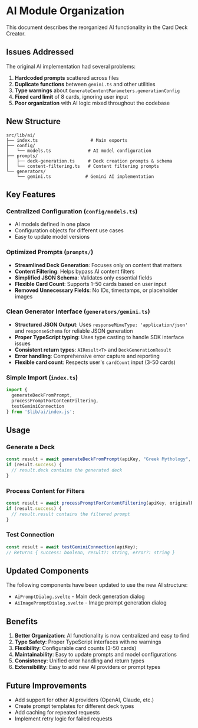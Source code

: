 # AI Module Organization

This document describes the reorganized AI functionality in the Card Deck Creator.

## Issues Addressed

The original AI implementation had several problems:
1. **Hardcoded prompts** scattered across files
2. **Duplicate functions** between `gemini.ts` and other utilities
3. **Type warnings** about `GenerateContentParameters.generationConfig`
4. **Fixed card limit** of 8 cards, ignoring user input
5. **Poor organization** with AI logic mixed throughout the codebase

## New Structure

```
src/lib/ai/
├── index.ts                    # Main exports
├── config/
│   └── models.ts              # AI model configuration
├── prompts/
│   ├── deck-generation.ts     # Deck creation prompts & schema
│   └── content-filtering.ts   # Content filtering prompts
└── generators/
    └── gemini.ts             # Gemini AI implementation
```

## Key Features

### Centralized Configuration (`config/models.ts`)
- AI models defined in one place
- Configuration objects for different use cases
- Easy to update model versions

### Optimized Prompts (`prompts/`)
- **Streamlined Deck Generation**: Focuses only on content that matters
- **Content Filtering**: Helps bypass AI content filters  
- **Simplified JSON Schema**: Validates only essential fields
- **Flexible Card Count**: Supports 1-50 cards based on user input
- **Removed Unnecessary Fields**: No IDs, timestamps, or placeholder images

### Clean Generator Interface (`generators/gemini.ts`)
- **Structured JSON Output**: Uses `responseMimeType: 'application/json'` and `responseSchema` for reliable JSON generation
- **Proper TypeScript typing**: Uses type casting to handle SDK interface issues
- **Consistent return types**: `AIResult<T>` and `DeckGenerationResult`
- **Error handling**: Comprehensive error capture and reporting
- **Flexible card count**: Respects user's `cardCount` input (3-50 cards)

### Simple Import (`index.ts`)
```typescript
import { 
  generateDeckFromPrompt, 
  processPromptForContentFiltering,
  testGeminiConnection 
} from '$lib/ai/index.js';
```

## Usage

### Generate a Deck
```typescript
const result = await generateDeckFromPrompt(apiKey, "Greek Mythology", 12);
if (result.success) {
  // result.deck contains the generated deck
}
```

### Process Content for Filters
```typescript
const result = await processPromptForContentFiltering(apiKey, originalPrompt);
if (result.success) {
  // result.result contains the filtered prompt
}
```

### Test Connection
```typescript
const result = await testGeminiConnection(apiKey);
// Returns { success: boolean, result?: string, error?: string }
```

## Updated Components

The following components have been updated to use the new AI structure:
- `AiPromptDialog.svelte` - Main deck generation dialog
- `AiImagePromptDialog.svelte` - Image prompt generation dialog

## Benefits

1. **Better Organization**: AI functionality is now centralized and easy to find
2. **Type Safety**: Proper TypeScript interfaces with no warnings
3. **Flexibility**: Configurable card counts (3-50 cards)
4. **Maintainability**: Easy to update prompts and model configurations
5. **Consistency**: Unified error handling and return types
6. **Extensibility**: Easy to add new AI providers or prompt types

## Future Improvements

- Add support for other AI providers (OpenAI, Claude, etc.)
- Create prompt templates for different deck types
- Add caching for repeated requests
- Implement retry logic for failed requests
